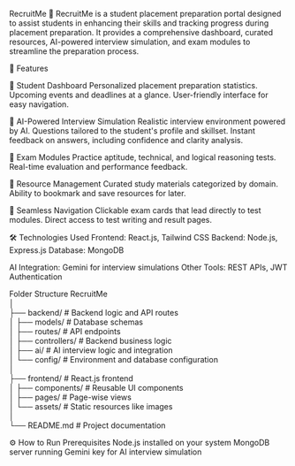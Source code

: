 RecruitMe 🎯
RecruitMe is a student placement preparation portal designed to assist students in enhancing their skills and tracking progress during placement preparation. It provides a comprehensive dashboard, curated resources, AI-powered interview simulation, and exam modules to streamline the preparation process.

🚀 Features

🌟 Student Dashboard
Personalized placement preparation statistics.
Upcoming events and deadlines at a glance.
User-friendly interface for easy navigation.

🤖 AI-Powered Interview Simulation
Realistic interview environment powered by AI.
Questions tailored to the student's profile and skillset.
Instant feedback on answers, including confidence and clarity analysis.

📘 Exam Modules
Practice aptitude, technical, and logical reasoning tests.
Real-time evaluation and performance feedback.

📂 Resource Management
Curated study materials categorized by domain.
Ability to bookmark and save resources for later.

🔗 Seamless Navigation
Clickable exam cards that lead directly to test modules.
Direct access to test writing and result pages.

🛠️ Technologies Used
Frontend: React.js, Tailwind CSS
Backend: Node.js, Express.js
Database: MongoDB

AI Integration: Gemini for interview simulations
Other Tools: REST APIs, JWT Authentication

Folder Structure
RecruitMe  
│  
├── backend/          # Backend logic and API routes  
│   ├── models/       # Database schemas  
│   ├── routes/       # API endpoints  
│   ├── controllers/  # Backend business logic  
│   ├── ai/           # AI interview logic and integration  
│   └── config/       # Environment and database configuration  
│  
├── frontend/         # React.js frontend  
│   ├── components/   # Reusable UI components  
│   ├── pages/        # Page-wise views  
│   └── assets/       # Static resources like images  
│  
└── README.md         # Project documentation  

⚙️ How to Run
Prerequisites
Node.js installed on your system
MongoDB server running
Gemini key for AI interview simulation
